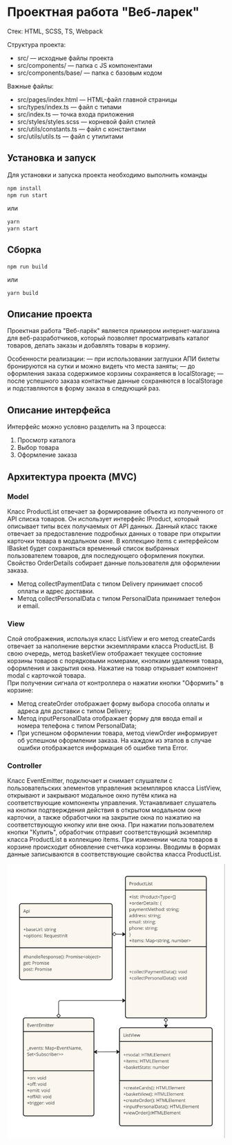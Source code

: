 # Проектная работа "Веб-ларек"

Стек: HTML, SCSS, TS, Webpack

Структура проекта:
- src/ — исходные файлы проекта
- src/components/ — папка с JS компонентами
- src/components/base/ — папка с базовым кодом

Важные файлы:
- src/pages/index.html — HTML-файл главной страницы
- src/types/index.ts — файл с типами
- src/index.ts — точка входа приложения
- src/styles/styles.scss — корневой файл стилей
- src/utils/constants.ts — файл с константами
- src/utils/utils.ts — файл с утилитами

## Установка и запуск
Для установки и запуска проекта необходимо выполнить команды

```
npm install
npm run start
```

или

```
yarn
yarn start
```
## Сборка

```
npm run build
```

или

```
yarn build
```

## Описание проекта

Проектная работа "Веб-ларёк" является примером интернет-магазина для веб-разработчиков, который позволяет просматривать каталог товаров, делать заказы и добавлять товары в корзину.

Особенности реализации:
— при использовании заглушки АПИ билеты бронируются на сутки и можно видеть что места заняты;
— до оформления заказа содержимое корзины сохраняется в localStorage;
— после успешного заказа контактные данные сохраняются в localStorage и подставляются в форму заказа в следующий раз.

## Описание интерфейса

Интерфейс можно условно разделить на 3 процесса:
1. Просмотр каталога
2. Выбор товара
3. Оформление заказа

## Архитектура проекта (MVC)

### Model
Класс ProductList отвечает за формирование объекта из полученного от API списка товаров. Он использует интерфейс IProduct, который описывает типы всех получаемых от API данных. Данный класс также отвечает за предоставление подробных данных о товаре при открытии карточки товара в модальном окне. 
В коллекцию items с интерфейсом IBasket будет сохраняться временный список выбранных пользователем товаров, для последующего оформления покупки. 
Свойство OrderDetails собирает данные пользователя для оформлении заказа. 
* Метод collectPaymentData с типом Delivery принимает способ оплаты и адрес доставки.
* Метод collectPersonalData с типом PersonalData принимает телефон и email.

### View
Слой отображения, используя класс ListView и его метод createCards отвечает за наполнение верстки экземплярами класса ProductList. В свою очередь, метод basketView отображает текущее состояние корзины товаров с порядковыми номерами, кнопками удаления товара, оформления и закрытия окна. Нажатие на товар открывает компонент modal с карточкой товара.\
При получении сигнала от контроллера о нажатии кнопки "Оформить" в корзине:
* Метод createOrder отображает форму выбора способа оплаты и адреса для доставки с типом Delivery;
* Метод inputPersonalData отображает форму для ввода email и номера телефона с типом PersonalData;
* При успешном оформлении товара, метод viewOrder информирует об успешном оформлении заказа. На каждом из этапов в случае ошибки отображается информация об ошибке типа Error.

### Controller
Класс EventEmitter, подключает и снимает слушатели с пользовательских элементов управления экземпляров класса ListView, открывают и закрывают модальное окно  путём клика на соответствующие компоненты управления. Устанавливает слушатель на кнопки подтверждения действия в открытом модальном окне карточки, а также обработчики на закрытие окна по нажатию на соответствующую кнопку или вне окна. При нажатии пользователем кнопки "Купить", обработчик отправит соответствующий экземпляр класса ProductList в коллекцию items. При изменении числа товаров в корзине происходит обновление счетчика корзины. Вводимы в формах данные записываются в соответствующие свойства класса ProductList.




![Image alt](https://github.com/ozalexander/web-larek-frontend/blob/main/src/images/Web-ларёк.jpg)